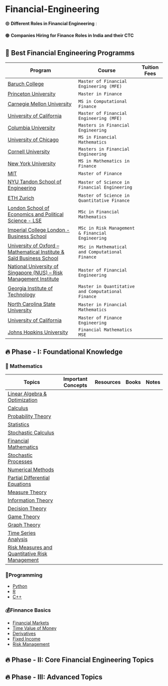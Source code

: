 # Financial-Engineering

🟢 **Different Roles in Financial Engineering** : 


🟠 **Companies Hiring for Finance Roles in India and their CTC**


## 🏁 Best Financial Engineering Programms

| Program | Course | Tuition Fees |
| ------|-------------| ---------|
| [Baruch College]() | `Master of Financial Engineering (MFE)`|
| [Princeton University]() | `Master in Finance` |
| [Carnegie Mellon University]() | `MS in Computational Finance` |
| [University of California]() | `Master of Financial Engineering (MFE)`
| [Columbia University]() | `Masters in Financial Engineering` |
| [University of Chicago]() | `MS in Financial Mathematics` |
| [Cornell University]() | `Masters in Financial Engineering` |
| [New York University]() | `MS in Mathematics in Finance` |
| [MIT]() | `Master of Finance`  |
| [NYU Tandon School of Engineering]() | `Master of Science in Financial Engineering`
| [ETH Zurich]() | `Master of Science in Quantitative Finance`
| [London School of Economics and Political Science - LSE]() | `MSc in Financial Mathematics`|
| [Imperial College London - Business School]() | `MSc in Risk Management & Financial Engineering` |
| [University of Oxford – Mathematical Institute & Saïd Business School]() | `MSc in Mathematical and Computational Finance` |
| [National University of Singapore (NUS) – Risk Management Institute]() | `Master of Financial Engineering` |
| [Georgia Institute of Technology]() | `Master in Quantitative and Computational Finance` |
| [North Carolina State University]() | `Master in Financial Mathematics` |
| [University of California]() | `Master of Finance Engineering` | 
| [Johns Hopkins University]() | `Financial Mathematics MSE` |



## 🔥 Phase - I: Foundational Knowledge

### 🧰 Mathematics

| Topics | Important Concepts | Resources | Books | Notes |
|-----|------------|--------|-----------|--------|
| [Linear Algebra & Optimization]() |
| [Calculus]()
| [Probability Theory]()
| [Statistics]()
| [Stochastic Calculus]()
| [Financial Mathematics]()
| [Stochastic Processes]()
| [Numerical Methods]()
| [Partial Differential Equations]()
| [Measure Theory]()
| [Information Theory]()
| [Decision Theory]()
| [Game Theory]()
| [Graph Theory]()
| [Time Series Analysis]()
| [Risk Measures and Quantitative Risk Management]()


### 🐍Programming

- [Python]()
- [R]()
- [C++]()


### 💰Finnance Basics

- [Financial Markets]()
- [Time Value of Money]()
- [Derivatives]()
- [Fixed Income]()
- [Risk Management]()

## 🔥 Phase - II: Core Financial Engineering Topics











## 🔥 Phase - III: Advanced Topics












